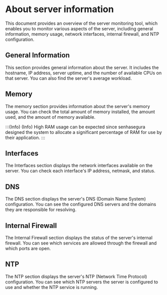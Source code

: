 # About server information

This document provides an overview of the server monitoring tool, which enables you to monitor various aspects of the server, including general information, memory usage, network interfaces, internal firewall, and NTP configuration.

## General Information

This section provides general information about the server. It includes the hostname, IP address, server uptime, and the number of available CPUs on that server. You can also find the server's average workload.

## Memory

The memory section provides information about the server's memory usage. You can check the total amount of memory installed, the amount used, and the amount of memory available.

:::(Info) (Info)
High RAM usage can be expected since senhasegura designed the system to allocate a significant percentage of RAM for use by their application.
:::

## Interfaces

The Interfaces section displays the network interfaces available on the server. You can check each interface's IP address, netmask, and status.

## DNS

The DNS section displays the server's DNS (Domain Name System) configuration. You can see the configured DNS servers and the domains they are responsible for resolving. 

## Internal Firewall

The Internal Firewall section displays the status of the server's internal firewall. You can see which services are allowed through the firewall and which ports are open.

## NTP

The NTP section displays the server's NTP (Network Time Protocol) configuration. You can see which NTP servers the server is configured to use and whether the NTP service is running.